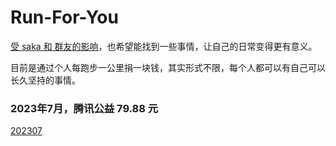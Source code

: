 # Run-For-You

[受 saka 和 群友的影响](https://github.com/Zheaoli/do-something-right)，也希望能找到一些事情，让自己的日常变得更有意义。

目前是通过个人每跑步一公里捐一块钱，其实形式不限，每个人都可以有自己可以长久坚持的事情。

### 2023年7月，腾讯公益 79.88 元
[202307](./image/202307.jpg)
